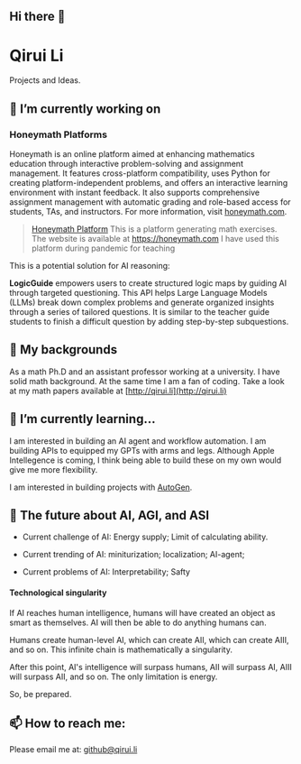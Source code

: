 ## Hi there 👋

# Qirui Li

Projects and Ideas.

## 🔭 I’m currently working on

### Honeymath Platforms
Honeymath is an online platform aimed at enhancing mathematics education through interactive problem-solving and assignment management. It features cross-platform compatibility, uses Python for creating platform-independent problems, and offers an interactive learning environment with instant feedback. It also supports comprehensive assignment management with automatic grading and role-based access for students, TAs, and instructors. For more information, visit [honeymath.com](https://honeymath.com).

> [Honeymath Platform](https://github.com/honeymath/honeyplatform) This is a platform generating math exercises. The website is available at https://honeymath.com
> I have used this platform during pandemic for teaching



This is a potential solution for AI reasoning:

**LogicGuide** empowers users to create structured logic maps by guiding AI through targeted questioning. This API helps Large Language Models (LLMs) break down complex problems and generate organized insights through a series of tailored questions. It is similar to the teacher guide students to finish a difficult question by adding step-by-step subquestions.

## 💪 My backgrounds

As a math Ph.D and an assistant professor working at a university. I have solid math background. At the same time I am a fan of coding. Take a look at my math papers available at [http://qirui.li](http://qirui.li)

## 🌱 I’m currently learning...

I am interested in building an AI agent and workflow automation. I am building APIs to equipped my GPTs with arms and legs. Although Apple Intellegence is coming, I think being able to build these on my own would give me more flexibility. 

I am interested in building projects with [AutoGen](https://github.com/microsoft/autogen).


## 🤖 The future about AI, AGI, and ASI

- Current challenge of AI:  Energy supply; Limit of calculating ability.

- Current trending of AI: miniturization; localization; AI-agent; 

- Current problems of AI: Interpretability; Safty

#### Technological singularity

If AI reaches human intelligence, humans will have created an object as smart as themselves. AI will then be able to do anything humans can.

Humans create human-level AI, which can create AII, which can create AIII, and so on. This infinite chain is mathematically a singularity.

After this point, AI's intelligence will surpass humans, AII will surpass AI, AIII will surpass AII, and so on. The only limitation is energy.

So, be prepared.



## 📫 How to reach me:

Please email me at: github@qirui.li

<!--
**honeymath/honeymath** is a ✨ _special_ ✨ repository because its `README.md` (this file) appears on your GitHub profile.

Here are some ideas to get you started:

- 🔭 I’m currently working on ...
- 🌱 I’m currently learning ...
- 👯 I’m looking to collaborate on ...
- 🤔 I’m looking for help with ...
- 💬 Ask me about ...
- 📫 How to reach me: ...
- 😄 Pronouns: ...
- ⚡ Fun fact: ...
-->

